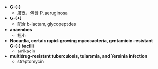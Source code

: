 - **G-(-)**
	- 廣泛，包含 P. aeruginosa
- **G-(+)**
	- 配合 b-lactam, glycopeptides
- **anaerobes**
	- 極小
- **Nocardia, certain rapid-growing mycobacteria, gentamicin-resistant G-(-) bacilli**
	- amikacin
- **multidrug-resistant tuberculosis, tularemia, and Yersinia infection**
	- streptomycin
